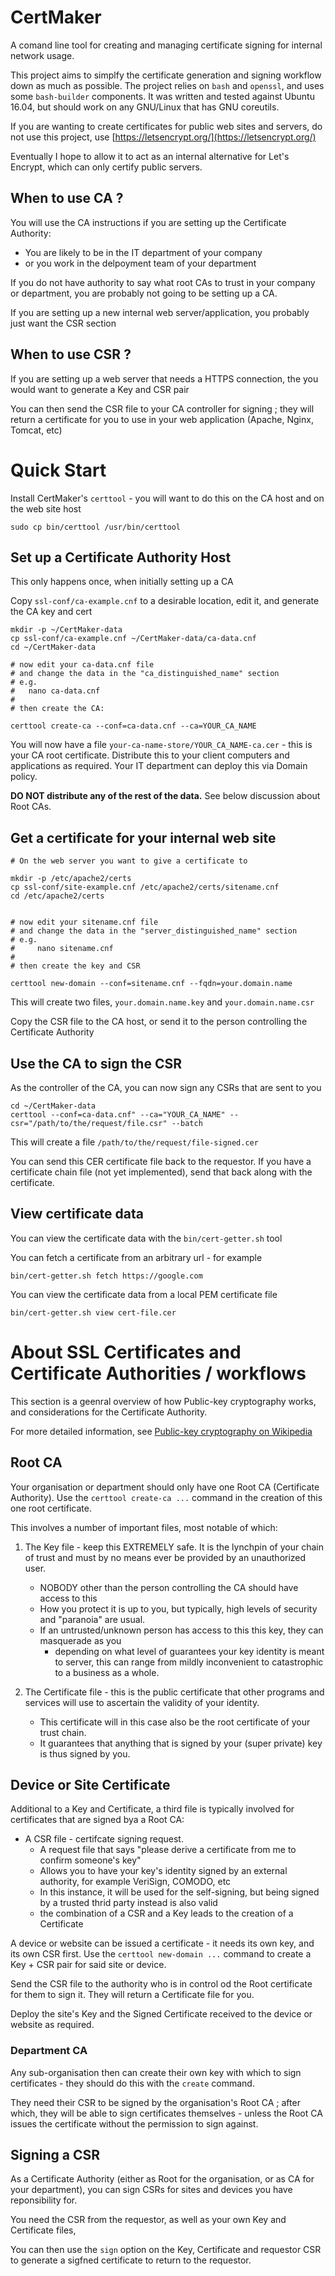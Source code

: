 # CertMaker

A comand line tool for creating and managing certificate signing for internal network usage.

This project aims to simplfy the certificate generation and signing workflow down as much as possible. The project relies on `bash` and `openssl`, and uses some `bash-builder` components. It was written and tested against Ubuntu 16.04, but should work on any GNU/Linux that has GNU coreutils.

If you are wanting to create certificates for public web sites and servers, do not use this project, use [https://letsencrypt.org/](https://letsencrypt.org/)

Eventually I hope to allow it to act as an internal alternative for Let's Encrypt, which can only certify public servers.

## When to use CA ?

You will use the CA instructions if you are setting up the Certificate Authority:

* You are likely to be in the IT department of your company
* or you work in the delpoyment team of your department

If you do not have authority to say what root CAs to trust in your company or department, you are probably not going to be setting up a CA.

If you are setting up a new internal web server/application, you probably just want the CSR section

## When to use CSR ?

If you are setting up a web server that needs a HTTPS connection, the you would want to generate a Key and CSR pair

You can then send the CSR file to your CA controller for signing ; they will return a certificate for you to use in your web application (Apache, Nginx, Tomcat, etc)

# Quick Start

Install CertMaker's `certtool` - you will want to do this on the CA host and on the web site host

	sudo cp bin/certtool /usr/bin/certtool

## Set up a Certificate Authority Host

This only happens once, when initially setting up a CA

Copy `ssl-conf/ca-example.cnf` to a desirable location, edit it, and generate the CA key and cert
	
	mkdir -p ~/CertMaker-data
	cp ssl-conf/ca-example.cnf ~/CertMaker-data/ca-data.cnf
	cd ~/CertMaker-data
	
	# now edit your ca-data.cnf file
	# and change the data in the "ca_distinguished_name" section
	# e.g.
	#   nano ca-data.cnf
	#
	# then create the CA:
	
	certtool create-ca --conf=ca-data.cnf --ca=YOUR_CA_NAME

You will now have a file `your-ca-name-store/YOUR_CA_NAME-ca.cer` - this is your CA root certificate. Distribute this to your client computers and applications as required. Your IT department can deploy this via Domain policy.

**DO NOT distribute any of the rest of the data.** See below discussion about Root CAs.

## Get a certificate for your internal web site

	# On the web server you want to give a certificate to
	
	mkdir -p /etc/apache2/certs
	cp ssl-conf/site-example.cnf /etc/apache2/certs/sitename.cnf
	cd /etc/apache2/certs

	
	# now edit your sitename.cnf file
	# and change the data in the "server_distinguished_name" section
	# e.g.
	#     nano sitename.cnf
	#
	# then create the key and CSR
	
	certtool new-domain --conf=sitename.cnf --fqdn=your.domain.name


This will create two files, `your.domain.name.key` and `your.domain.name.csr`

Copy the CSR file to the CA host, or send it to the person controlling the Certificate Authority

## Use the CA to sign the CSR

As the controller of the CA, you can now sign any CSRs that are sent to you

	cd ~/CertMaker-data
	certtool --conf=ca-data.cnf" --ca="YOUR_CA_NAME" --csr="/path/to/the/request/file.csr" --batch

This will create a file `/path/to/the/request/file-signed.cer`

You can send this CER certificate file back to the requestor. If you have a certificate chain file (not yet implemented), send that back along with the certificate.

## View certificate data

You can view the certificate data with the `bin/cert-getter.sh` tool

You can fetch a certificate from an arbitrary url - for example

	bin/cert-getter.sh fetch https://google.com

You can view the certificate data from a local PEM certificate file

	bin/cert-getter.sh view cert-file.cer

# About SSL Certificates and Certificate Authorities / workflows

This section is a geenral overview of how Public-key cryptography works, and considerations for the Certificate Authority.

For more detailed information, see [Public-key cryptography on Wikipedia](https://en.wikipedia.org/wiki/Public-key_cryptography)

## Root CA

Your organisation or department should only have one Root CA (Certificate Authority). Use the `certtool create-ca ...` command in the creation of this one root certificate.

This involves a number of important files, most notable of which:

1. The Key file - keep this EXTREMELY safe. It is the lynchpin of your chain of trust and must by no means ever be provided by an unauthorized user.
	* NOBODY other than the person controlling the CA should have access to this
	* How you protect it is up to you, but typically, high levels of security and "paranoia" are usual.
	* If an untrusted/unknown person has access to this this key, they can masquerade as you
		* depending on what level of guarantees your key identity is meant to server, this can range from mildly inconvenient to catastrophic to a business as a whole.

2. The Certificate file - this is the public certificate that other programs and services will use to ascertain the validity of your identity.
	* This certificate will in this case also be the root certificate of your trust chain.
	* It guarantees that anything that is signed by your (super private) key is thus signed by you.


## Device or Site Certificate

Additional to a Key and Certificate, a third file is typically involved for certificates that are signed bya a Root CA:

* A CSR file - certifcate signing request.
	* A request file that says "please derive a certificate from me to confirm someone's key"
	* Allows you to have your key's identity signed by an external authority, for example VeriSign, COMODO, etc
	* In this instance, it will be used for the self-signing, but being signed by a trusted thrid party instead is also valid
	* the combination of a CSR and a Key leads to the creation of a Certificate

A device or website can be issued a certificate - it needs its own key, and its own CSR first. Use the `certtool new-domain ...` command to create a Key + CSR pair for said site or device.

Send the CSR file to the authority who is in control od the Root certificate for them to sign it. They will return a Certificate file for you.

Deploy the site's Key and the Signed Certificate received to the device or website as required.

### Department CA

Any sub-organisation then can create their own key with which to sign certificates - they should do this with the `create` command.

They need their CSR to be signed by the organisation's Root CA ; after which, they will be able to sign certificates themselves - unless the Root CA issues the certificate without the permission to sign against.

## Signing a CSR

As a Certificate Authority (either as Root for the organisation, or as CA for your department), you can sign CSRs for sites and devices you have reponsibility for.

You need the CSR from the requestor, as well as your own Key and Certificate files,

You can then use the `sign` option on the Key, Certificate and requestor CSR to generate a sigfned certificate to return to the requestor.



